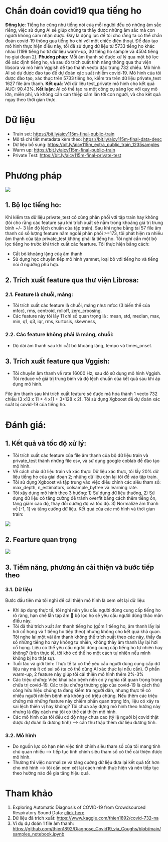 # Chẩn đoán covid19 qua tiếng ho

 **Động lực**: Tiếng ho cũng như tiếng nói của mỗi người đều có những âm sắc riêng, việc sử dụng AI sẽ giúp chúng ta thấy được những âm sắc mà con người không cảm nhận được. Đây là động lực để tôi cho rằng ta có thể chẩn đoán covid-19 thông qua tiếng ho chỉ với một chiếc điện thoại. Để đào tạo mô hình thực hiện điều này, tôi đã sử dụng dữ liệu từ 5733 tiếng ho khác nhau (1199 tiếng ho từ dữ liệu warm-up, 30 tiếng ho sample và 4504 tiếng ho giai đoạn 2). **Phương pháp**: Mỗi âm thanh sẽ được xử lý qua một bộ lọc để xác định tiếng ho, và sau đó trích xuất tính năng thông qua thư viện libsora và mô hình Vggish để tạo thành vecto đặc trưng 732 chiều. Mô hình AI sẽ dự được đào tạo để dự đoán xác suất nhiễm covid-19. Mô hình của tôi được đào tạo, xác thực trên 5733 tiếng ho, kiểm tra trên dữ liệu private_test 1627 file âm thanh. **Kết quả**: Với dữ liệu test_private mô hình cho kết quả AUC: 90.43%. **Kết luận**: AI có thể tạo ra một công cụ sàng lọc với quy mô lớn, miễn phí, và không cần can thiệp xâm lấn tới con người, và cho kết quả ngay theo thời gian thực.

 # Dữ liệu

 - Train set: https://bit.ly/aicv115m-final-public-train
 - Mô tả chi tiết metadata kèm theo: https://bit.ly/aicv115m-final-data-desc
 - Dữ liệu bổ sung: https://bit.ly/aicv115m_extra_public_train_1235samples
 - Warm up: https://bit.ly/aicv115m-final-public-train
 - Private Test: https://bit.ly/aicv115m-final-private-test

# Phương pháp

<img src = 'https://i.imgur.com/JgfOy19.jpg'>

 ## 1.	Bộ lọc tiếng ho:
   Khi kiểm tra dữ liệu private_test có cùng phân phối với tập train hay không (tôi cho rằng các feature sau khi trích xuất sẽ nằm trong khoảng giá trị trung bình +/- 3 lần độ lệch chuẩn của tập train). Sau khi nghe bằng tai 57 file âm thanh có số lượng feature nằm ngoài phân phối >=173, tôi phát hiện ra nhiều âm thanh của tập private_test không phải là tiếng ho. Tôi nghĩ cần một bộ lọc tiếng ho trước khi trích xuất các fearture. Tôi thực hiện bằng cách:
-	Cắt bỏ khoảng lặng của âm thanh
-	Sử dụng học chuyển tiếp mô hình yamnet, loại bỏ với tiếng ho và tiếng nói ở ngưỡng phù hợp.
## 2.	Trích xuất feature qua thư viện Librosa:
### 2.1.	Feature là chuỗi, mảng:
-	Tôi trích xuất các feature là chuỗi, mảng như: mfcc (3 biến thể của mfcc), rms, centroid, rolloff, zero_croosing.
-	Các feature này tôi lấy 11 chỉ số quan trọng là : mean, std, median, max, min, q1, q3, iqr, rms, kurtosis, skewness,
### 2.2.	Các feature không phải là mảng, chuỗi:
-	Dộ dài âm thanh sau khi cắt bỏ khoảng lặng, tempo và  times_onset.
## 3.	Trích xuất feature qua Vggish:
-	Tôi chuyển âm thanh về rate 16000 Hz, sau đó sử dụng mô hình Vggish. Tôi reduce về giá trị trung bình và độ lệch chuẩn của kết quả sau khi áp dụng mô hình.

File âm thanh sau khi trích xuất feature sẽ được mã hóa thành 1 vecto 732 chiều (3 x13 x 11 + 4 x11 + 3+128 x 2). Tôi sử dụng Xgboost để dự đoán xác suất bị covid-19 của tiếng ho.

# Đánh giá:
## 1.	Kết quả và tốc độ xử lý:
-	Tôi trích xuất các feature của file âm thanh của bộ dữ liệu train và private_test thành những file csv, và sử dụng google coblab để đào tạo mô hình.
-	Về cách chia dữ liệu train và xác thực: Dữ liệu xác thực, tôi lấy 20% dữ liệu tiếng ho của giai đoạn 2; những dữ liệu còn lại tôi để vào tập train.
-	Tôi sử dụng Xgboost và tập trung vào việc điều chỉnh các siêu tham số: max_depth, n_estimators, colsample_bytree và learning rate.
-	Tôi xây dựng mô hình theo 3 hướng: 1) Sử dụng dữ liệu thường, 2) Sử dụng dữ liệu có tăng cường để tránh overfit bằng cách thêm tiếng ồn, tăng giảm cao độ, thay đổi cường độ và tốc độ. 3) Normalize âm thanh về [-1, 1] và tăng cường dữ liệu. Kết quả của các mô hình và thời gian train:
<img src = 'https://i.imgur.com/3a7b96m.jpg'>

## 2. Fearture quan trọng

<img src = 'https://i.imgur.com/1tca6Gy.jpg'>

## 3.	Tiềm năng, phương án cải thiện và bước tiếp theo
### 3.1.	Dữ liệu
Bước đầu tiên mà tôi nghĩ để cải thiện mô hình là xem xét lại dữ liệu:
-	Khi áp dụng thực tế, tôi nghĩ nên yêu cầu người dùng cung cấp tiếng ho rõ ràng, hạn chế lẫn tạp âm  bộ lọc ho sẽ yêu cầu người dùng thảo mãn điều này.
-	Tôi đã thử trích xuất âm thanh tiếng ho (gồm 1 tiếng ho, âm thanh lấy lại hơi cổ họng và 1 tiếng ho tiếp theo) nhưng không cho kết quả khả quan. Tôi nghe lai một vài âm thanh không thể trích xuất theo các này, thấy đa số những tiếng ho này không tự nhiên, không thấy âm thanh lấy lại hơi cổ họng. Liệu có thể yêu cầu người dùng cung cấp tiếng ho tự nhiên hay không? (trên thực tế, tôi khó có thể ho một cách tự nhiên nếu mình không bị ho thật sự).
-	Tuổi tác và giới tính: Thực tế ta có thể yêu cầu người dùng cung cấp dữ liệu này mà ít có sai số (ta có thể dùng AI xác thực lại nếu cần). Ở phần warm-up, 2 feature này giúp tôi cải thiện mô hình thêm 2%-3%
-	Các triệu chứng: Việc khai báo bệnh nền có ý nghĩa rất quan trọng trong chữa trị covid-19. Các triệu chứng thường gặp của covid-19 là cách thủ công hữu hiệu chúng ta đang kiểm tra người dân, nhưng thực tế có nhiều người nhiễm bệnh mà không có triệu chứng. Nếu thêm các triệu chứng mà những feature này chiếm phần quan trọng lớn, liệu có xảy ra sai lệch thiên vị hay không? Tôi chưa xây dựng mô hình theo hướng này nhưng là đây cách mà tôi có thể cải thiện mô hình.
-	Các mô hình của tôi đều có độ nhạy chưa cao (tỷ lệ người bị covid thật được dự đoán là dương tính) --> cần thu thập thêm dữ liệu dương tính.
### 3.2.	Mô hình
-	Do nguồn lực có hạn nên việc tinh chỉnh siêu tham số của tôi mang tính chủ quan nhiều --> tiếp tục tinh chỉnh siêu tham số có thể cải thiện được mô hình.
-	Thường thì việc normalize và tăng cường dữ liệu đưa lại kết quả tốt hơn cho mô hình --> tôi cần xem xét lại cách mình thực hiện và nên tiếp tục theo hướng nào để gia tăng hiệu quả.

# Tham khảo
1. Exploring Automatic Diagnosis of COVID-19 from Crowdsourced Respiratory Sound Data: [click here](https://arxiv.org/abs/2006.05919)
2. Dữ liệu đã trích xuất: https://www.kaggle.com/thien1892/covid-732-na
3. Ví dụ dự đoán 1 file âm thanh: https://github.com/thien1892/Diagnose_Covid19_via_Coughs/blob/main/samples_notebook.ipynb
